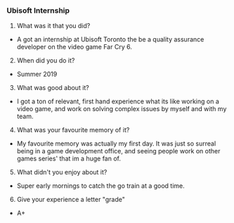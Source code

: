 ### Ubisoft Internship

1) What was it that you did?
- A got an internship at Ubisoft Toronto the be a quality assurance developer on the video game Far Cry 6.

2) When did you do it?
- Summer 2019

3) What was good about it?
- I got a ton of relevant, first hand experience what its like working on a video game, and work on solving complex issues by myself and with my team.

4) What was your favourite memory of it?
- My favourite memory was actually my first day. It was just so surreal being in a game development office, and seeing people work on other games series' that im a huge fan of.

5) What didn't you enjoy about it?
- Super early mornings to catch the go train at a good time.

6) Give your experience a letter "grade"
- A+